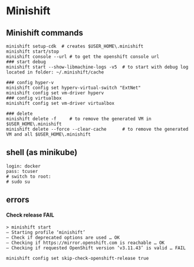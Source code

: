 # Minishift

## Minishift commands
    minishift setup-cdk  # creates $USER_HOME\.minishift
    minishift start/stop
    minishift console --url # to get the openshift console url 
    ### start debug
    minishift start --show-libmachine-logs -v5  # to start with debug log located in folder: ~/.minishift/cache

    ### config hyper-v
    minishift config set hyperv-virtual-switch "ExtNet"
    minishift config set vm-driver hyperv
    ### config virtualbox
    minishift config set vm-driver virtualbox

    ### delete
    minishift delete -f     # to remove the generated VM in $USER_HOME\.minishift
    minishift delete --force --clear-cache      # to remove the generated VM and all $USER_HOME\.minishift

## shell (as minikube)
    login: docker
    pass: tcuser
    # switch to root:
    # sudo su

## errors
    
#### Check release FAIL
    > minishift start
    — Starting profile ‘minishift’
    — Check if deprecated options are used … OK
    — Checking if https://mirror.openshift.com is reachable … OK
    — Checking if requested OpenShift version ‘v3.11.43’ is valid … FAIL
    
    minishift config set skip-check-openshift-release true
    
    
